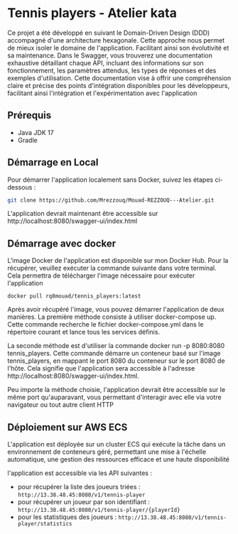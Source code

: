 # Tennis players - Atelier kata

Ce projet a été développé en suivant le Domain-Driven Design (DDD) accompagné d'une architecture hexagonale. Cette
approche nous permet de mieux isoler le domaine de l'application. Facilitant ainsi son évolutivité et sa maintenance.
Dans le Swagger, vous trouverez une documentation exhaustive détaillant chaque API, incluant des informations sur son
fonctionnement, les paramètres attendus, les types de réponses et des exemples d'utilisation. Cette documentation vise à
offrir une compréhension claire et précise des points d'intégration disponibles pour les développeurs, facilitant ainsi
l'intégration et l'expérimentation avec l'application

## Prérequis

- Java JDK 17
- Gradle

## Démarrage en Local

Pour démarrer l'application localement sans Docker, suivez les étapes ci-dessous :

```bash
git clone https://github.com/Mrezzouq/Mouad-REZZOUQ---Atelier.git
```

L'application devrait maintenant être accessible sur http://localhost:8080/swagger-ui/index.html

## Démarrage avec docker

L'image Docker de l'application est disponible sur mon Docker Hub. Pour la récupérer, veuillez exécuter la commande
suivante dans votre terminal. Cela permettra de télécharger l'image nécessaire pour exécuter l'application

``docker pull rq8mouad/tennis_players:latest``


Après avoir récupéré l'image, vous pouvez démarrer l'application de deux manières. La première méthode consiste à
utiliser docker-compose up. Cette commande recherche le fichier docker-compose.yml dans le répertoire courant et lance
tous les services définis.

La seconde méthode est d'utiliser la commande docker run -p 8080:8080 tennis_players. Cette commande démarre un
conteneur basé sur l'image tennis_players, en mappant le port 8080 du conteneur sur le port 8080 de l'hôte. Cela
signifie que l'application sera accessible à l'adresse http://localhost:8080/swagger-ui/index.html.

Peu importe la méthode choisie, l'application devrait être accessible sur le même port qu'auparavant, vous permettant
d'interagir avec elle via votre navigateur ou tout autre client HTTP

## Déploiement sur AWS ECS

L'application est déployée sur un cluster ECS qui exécute la tâche dans un environnement de conteneurs géré, permettant
une mise à l'échelle automatique, une gestion des ressources efficace et une haute disponibilité

l'application est accessible via les API suivantes :

- pour récupérer la liste des joueurs triées :
  ``http://13.38.48.45:8080/v1/tennis-player``
- pour récupérer un joueur par son identifiant :
  ``http://13.38.48.45:8080/v1/tennis-player/{playerId}``
- pour les statistiques des joueurs :
  ``http://13.38.48.45:8080/v1/tennis-player/statistics``

